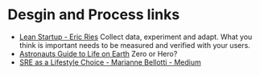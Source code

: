 # Desgin and Process links

- [Lean Startup - Eric Ries](https://play.google.com/store/books/details/The_Lean_Startup_How_Today_s_Entrepreneurs_Use_Con?id=tvfyz-4JILwC) Collect data, experiment and adapt. What you think is important needs to be measured and verified with your users.
- [Astronauts Guide to Life on Earth](https://play.google.com/store/books/details/An_Astronaut_s_Guide_to_Life_on_Earth_What_Going_t?id=fohmsLst158C&hl=en_US) Zero or Hero?
- [SRE as a Lifestyle Choice - Marianne Bellotti - Medium](https://medium.com/@bellmar/sre-as-a-lifestyle-choice-de9f5a82d73d)
